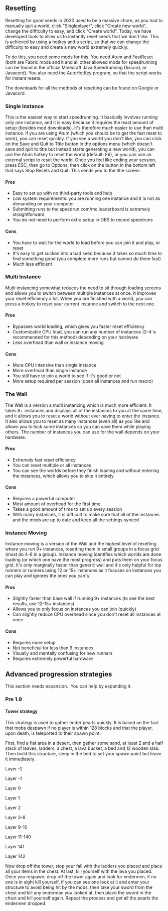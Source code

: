 ## Resetting
Resetting for good seeds in 2020 used to be a massive chore, as you had to manually quit a world, click "Singleplayer", click "Create new world", change the difficulty to easy, and click "Create world". Today, we have developed tools to allow us to instantly reset seeds that we don't like. This is achieved by using a hotkey and a script, so that we can change the difficulty to easy and create a new world extremely quickly.

To do this, you need some mods for this. You need Atum and FastReset (both are Fabric mods and it and all other allowed mods for speedrunning can be found in the official Minecraft Java Speedrunning Discord, or Javacord). You also need the AutoHotKey program, so that the script works for instant resets.

The downloads for all the methods of resetting can be found on Google or Javacord.

### Single Instance
This is the easiest way to start speedrunning. It basically involves running only one instance, and it is easy because it requires the least amount of setup (besides mod downloads). It's therefore much easier to use than multi instance. If you are using Atum (which you should be to get the fast reset to work), you can reset quickly. If you see a world you don't like, you can click on the Save and Quit to Title button in the options menu (which doesn't save and quit to title but instead starts generating a new world), you can use the Atum hotkey to reset the world (default: F6), or you can use an external script to reset the world. Once you feel like ending your session, press ESC, then go to Options, then click  on the button in the bottom left that says Stop Resets and Quit. This sends you to the title screen.

#### Pros
- Easy to set up with no third-party tools and help
- Low system requirements: you are running one instance and it is not as demanding on your computer
- Submitting runs to the speedrun.com/mc leaderboard is extremely straightforward
- You do not need to perform extra setup in OBS to record speedruns

#### Cons
- You have to wait for the world to load before you can join it and play, or reset
- It's easy to get sucked into a bad seed because it takes so much time to find something good (you complete more runs but cannot do them fast)
- Much less efficient

### Multi Instance
Multi instancing somewhat reduces the need to sit through loading screens and allows you to switch between multiple instances at once. It improves your reset efficiency a lot. When you are finished with a world, you can press a hotkey to reset your current instance and switch to the next one.

#### Pros
- Bypasses world loading, which gives you faster reset efficiency
- Customizable CPU load, you can run any number of instances (2-4 is recommended for this method) depending on your hardware
- Less overhead than wall or instance moving

#### Cons
- More CPU intensive than single instance
- More overhead than single instance
- You still have to join a world to see if it's good or not
- More setup required per session (open all instances and run macro)

### The Wall
The Wall is a version a multi instancing which is much more efficient. It takes 6+ instances and displays all of the instances to you at the same time, and it allows you to reset a world without ever having to enter the instance. It also allows you to reset as many instances (even all) as you like and allows you to lock some instances so you can save them while playing others. The number of instances you can use for the wall depends on your hardware.

#### Pros
- Extremely fast reset efficiency
- You can reset multiple or all instances
- You can see the worlds before they finish loading and without entering the instances, which allows you to skip it entirely

#### Cons
- Requires a powerful computer
- Most amount of overhead for the first time
- Takes a good amount of time to set up every session
- With many instances, it is difficult to make sure that all of the instances and the mods are up to date and keep all the settings synced

### Instance Moving
Instance moving is a version of the Wall and the highest level of resetting where you run 9+ instances, resetting them in small groups in a focus grid (most do 4-6 in a group). Instance moving identifies which worlds are done loading (or which one have the most progress) and puts them on your focus grid. It's only marginally faster than generic wall and it's only helpful for top runners or runners using 12 or 15+ instances as it focuses on instances you can play and ignores the ones you can't/

#### Pros
- Slightly faster than base wall if running 9+ instances (to see the best results, use 12-15+ instances)
- Allows you to only focus on instances you can join (quickly)
- Can slightly reduce CPU overhead since you don't reset all instances at once

#### Cons
- Requires more setup
- Not beneficial for less than 9 instances
- Visually and mentally confusing for new runners
- Requires extremely powerful hardware

## Advanced progression strategies

  

This section needs expansion. 
You can help by expanding it.


### Pre 1.9
#### Tower strategy
This strategy is used to gather ender pearls quickly. It is based on the fact that mobs despawn if no player is within 128 blocks and that the player, upon death, is teleported to their spawn point.

First, find a flat area in a desert, then gather some sand, at least 2 and a half stack of leaves, ladders, a chest, a lava bucket, a bed and 12 wooden slab. Then build this structure, sleep in the bed to set your spawn point but leave it immediately.

Layer -2































































Layer -1































































Layer 0































































Layer 1










































Layer 2



























Layer 3-8












Layer 9-10


















Layer 11-140












Layer 141
























Layer 142
























Now drop off the tower, stop your fall with the ladders you placed and place all your items in the chest. At last, kill yourself with the lava you placed.
Once you respawn, drop off the tower again and look for endermen, if no one is in sight kill yourself, if you can see one look at it and enter your structure to avoid being hit by the mobs, then take your sword from the chest and kill any enderman you looked at, then place the sword in the chest and kill yourself again. Repeat the process and get all the pearls the endermen dropped.


